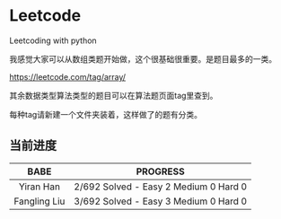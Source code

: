 # Leetcode
Leetcoding with python

我感觉大家可以从数组类题开始做，这个很基础很重要。是题目最多的一类。

https://leetcode.com/tag/array/

其余数据类型算法类型的题目可以在算法题页面tag里查到。

每种tag请新建一个文件夹装着，这样做了的题有分类。



## 当前进度

|     BABE      | PROGRESS                              |
| :-----------: | ------------------------------------- |
|   Yiran Han   | 2/692 Solved - Easy 2 Medium 0 Hard 0 |
| Fangling Liu  | 3/692 Solved - Easy 3 Medium 0 Hard 0 |


